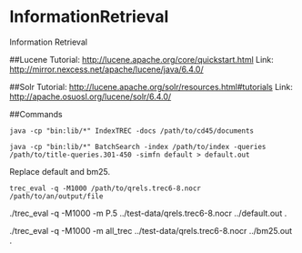 # InformationRetrieval
Information Retrieval


##Lucene
Tutorial: http://lucene.apache.org/core/quickstart.html 
Link: http://mirror.nexcess.net/apache/lucene/java/6.4.0/

##Solr
Tutorial: http://lucene.apache.org/solr/resources.html#tutorials
Link: http://apache.osuosl.org/lucene/solr/6.4.0/

##Commands

`java -cp "bin:lib/*" IndexTREC -docs /path/to/cd45/documents`


`java -cp "bin:lib/*" BatchSearch -index /path/to/index -queries /path/to/title-queries.301-450 -simfn default > default.out`

Replace default and bm25.


`trec_eval -q -M1000 /path/to/qrels.trec6-8.nocr /path/to/an/output/file`

./trec_eval -q -M1000 -m P.5 ../test-data/qrels.trec6-8.nocr ../default.out .



./trec_eval -q -M1000 -m all_trec ../test-data/qrels.trec6-8.nocr ../bm25.out .





